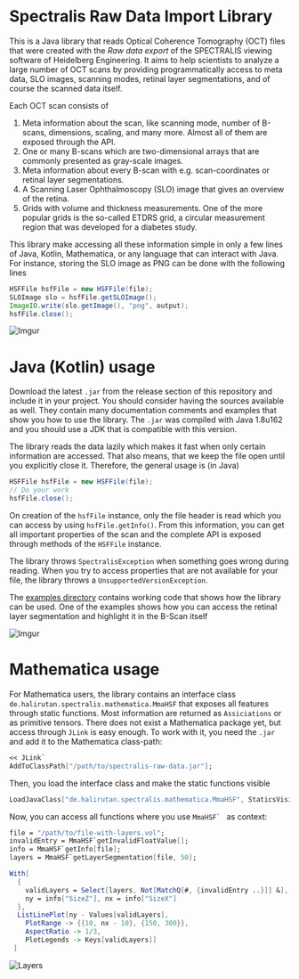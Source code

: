# Spectralis Raw Data Import Library

This is a Java library that reads Optical Coherence Tomography (OCT) files that were created with the *Raw data export* of the SPECTRALIS viewing software of Heidelberg Engineering.
It aims to help scientists to analyze a large number of OCT scans by providing programmatically access to meta data, SLO images, scanning modes, retinal layer segmentations, and of course the scanned data itself.

Each OCT scan consists of

1. Meta information about the scan, like scanning mode, number of B-scans, dimensions, scaling, and many more. Almost all of them are exposed through the API.
2. One or many B-scans which are two-dimensional arrays that are commonly presented as gray-scale images.
3. Meta information about every B-scan with e.g. scan-coordinates or retinal layer segmentations. 
4. A Scanning Laser Ophthalmoscopy (SLO) image that gives an overview of the retina.
5. Grids with volume and thickness measurements. One of the more popular grids is the so-called ETDRS grid, a circular measurement region that was developed for a diabetes study.

This library make accessing all these information simple in only a few lines of Java, Kotlin, Mathematica, or any language that can interact with Java.
For instance, storing the SLO image as PNG can be done with the following lines

```java
HSFFile hsfFile = new HSFFile(file);
SLOImage slo = hsfFile.getSLOImage();
ImageIO.write(slo.getImage(), "png", output);
hsfFile.close();
```
![Imgur](https://i.imgur.com/OPebRMVm.png)

# Java (Kotlin) usage

Download the latest `.jar` from the release section of this repository and include it in your project.
You should consider having the sources available as well.
They contain many documentation comments and examples that show you how to use the library.
The `.jar` was compiled with Java 1.8u162 and you should use a JDK that is compatible with this version.

The library reads the data lazily which makes it fast when only certain information are accessed.
That also means, that we keep the file open until you explicitly close it.
Therefore, the general usage is (in Java)

```java
HSFFile hsfFile = new HSFFile(file);
// Do your work
hsfFile.close();
```

On creation of the `hsfFile` instance, only the file header is read which you can access by using `hsfFile.getInfo()`.
From this information, you can get all important properties of the scan and the complete API is exposed through methods of the `HSFFile` instance.

The library throws `SpectralisException` when something goes wrong during reading.
When you try to access properties that are not available for your file, the library throws a `UnsupportedVersionException`.

The [examples directory](https://github.com/halirutan/spectralis-raw-data/tree/master/src/de/halirutan/spectralis/examples) contains working code that shows how the library can be used. 
One of the examples shows how you can access the retinal layer segmentation and highlight it in the B-Scan itself

![Imgur](https://i.imgur.com/SQL0msS.png)

# Mathematica usage

For Mathematica users, the library contains an interface class `de.halirutan.spectralis.mathematica.MmaHSF` that exposes all features through static functions.
Most information are returned as `Assiciations` or as primitive tensors.
There does not exist a Mathematica package yet, but access through `JLink` is easy enough.
To work with it, you need the `.jar` and add it to the Mathematica class-path:

```mathematica
<< JLink`
AddToClassPath["/path/to/spectralis-raw-data.jar"];
```

Then, you load the interface class and make the static functions visible

```mathematica
LoadJavaClass["de.halirutan.spectralis.mathematica.MmaHSF", StaticsVisible -> True]
```

Now, you can access all functions where you use ``MmaHSF` `` as context:

```mathematica
file = "/path/to/file-with-layers.vol";
invalidEntry = MmaHSF`getInvalidFloatValue[];
info = MmaHSF`getInfo[file];
layers = MmaHSF`getLayerSegmentation[file, 50];

With[
  {
    validLayers = Select[layers, Not[MatchQ[#, {invalidEntry ..}]] &], 
    ny = info["SizeZ"], nx = info["SizeX"]
  },
  ListLinePlot[ny - Values[validLayers],
    PlotRange -> {{10, nx - 10}, {150, 300}},
    AspectRatio -> 1/3,
    PlotLegends -> Keys[validLayers]]
 ]
```

![Layers](http://i.stack.imgur.com/tOCly.png)
